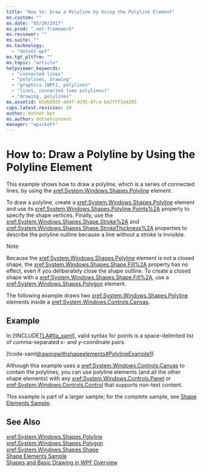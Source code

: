 ```yaml
---
title: "How to: Draw a Polyline by Using the Polyline Element"
ms.custom: ""
ms.date: "03/30/2017"
ms.prod: ".net-framework"
ms.reviewer: ""
ms.suite: ""
ms.technology: 
  - "dotnet-wpf"
ms.tgt_pltfrm: ""
ms.topic: "article"
helpviewer_keywords: 
  - "connected lines"
  - "polylines, drawing"
  - "graphics [WPF], polylines"
  - "lines, connected (see polylines)"
  - "drawing, polylines"
ms.assetid: 65db8935-d047-4295-87c4-b427ff3ad293
caps.latest.revision: 10
author: dotnet-bot
ms.author: dotnetcontent
manager: "wpickett"
---
```

# How to: Draw a Polyline by Using the Polyline Element
This example shows how to draw a polyline, which is a series of connected lines, by using the <xref:System.Windows.Shapes.Polyline> element.  
  
 To draw a polyline, create a <xref:System.Windows.Shapes.Polyline> element and use its <xref:System.Windows.Shapes.Polyline.Points%2A> property to specify the shape vertices. Finally, use the <xref:System.Windows.Shapes.Shape.Stroke%2A> and <xref:System.Windows.Shapes.Shape.StrokeThickness%2A> properties to describe the polyline outline because a line without a stroke is invisible.  
  
> [!NOTE]
>  Because the <xref:System.Windows.Shapes.Polyline> element is not a closed shape, the <xref:System.Windows.Shapes.Shape.Fill%2A> property has no effect, even if you deliberately close the shape outline. To create a closed shape with a <xref:System.Windows.Shapes.Shape.Fill%2A>, use a <xref:System.Windows.Shapes.Polygon> element.  
  
 The following example draws two <xref:System.Windows.Shapes.Polyline> elements inside a <xref:System.Windows.Controls.Canvas>.  
  
## Example  
 In [!INCLUDE[TLA#tla_xaml](../../../../includes/tlasharptla-xaml-md.md)], valid syntax for points is a space-delimited list of comma-separated x- and y-coordinate pairs.  
  
 [!code-xaml[drawingwithshapeelements#PolylineExample1](../../../../samples/snippets/csharp/VS_Snippets_Wpf/DrawingWithShapeElements/CS/polylineexample.xaml#polylineexample1)]  
  
 Although this example uses a <xref:System.Windows.Controls.Canvas> to contain the polylines, you can use polyline elements (and all the other shape elements) with any <xref:System.Windows.Controls.Panel> or <xref:System.Windows.Controls.Control> that supports non-text content.  
  
 This example is part of a larger sample; for the complete sample, see [Shape Elements Sample](http://go.microsoft.com/fwlink/?LinkID=160037).  
  
## See Also  
 <xref:System.Windows.Shapes.Polyline>   
 <xref:System.Windows.Shapes.Polygon>   
 <xref:System.Windows.Shapes.Shape>   
 [Shape Elements Sample](http://go.microsoft.com/fwlink/?LinkID=160037)   
 [Shapes and Basic Drawing in WPF Overview](../../../../docs/framework/wpf/graphics-multimedia/shapes-and-basic-drawing-in-wpf-overview.md)

